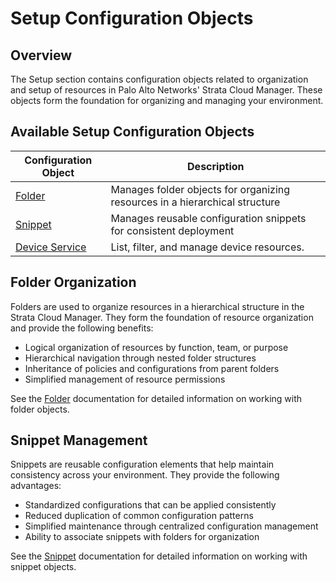 # Setup Configuration Objects

## Overview

The Setup section contains configuration objects related to organization and setup of resources in Palo Alto Networks'
Strata Cloud Manager. These objects form the foundation for organizing and managing your environment.

## Available Setup Configuration Objects

| Configuration Object        | Description                                                                 |
|-----------------------------|-----------------------------------------------------------------------------|
| [Folder](folder.md)         | Manages folder objects for organizing resources in a hierarchical structure |
| [Snippet](snippet.md)       | Manages reusable configuration snippets for consistent deployment           |
| [Device Service](device.md) | List, filter, and manage device resources.                                  |

## Folder Organization

Folders are used to organize resources in a hierarchical structure in the Strata Cloud Manager. They form the foundation
of resource organization and provide the following benefits:

- Logical organization of resources by function, team, or purpose
- Hierarchical navigation through nested folder structures
- Inheritance of policies and configurations from parent folders
- Simplified management of resource permissions

See the [Folder](folder.md) documentation for detailed information on working with folder objects.

## Snippet Management

Snippets are reusable configuration elements that help maintain consistency across your environment. They provide the
following advantages:

- Standardized configurations that can be applied consistently
- Reduced duplication of common configuration patterns
- Simplified maintenance through centralized configuration management
- Ability to associate snippets with folders for organization

See the [Snippet](snippet.md) documentation for detailed information on working with snippet objects.
